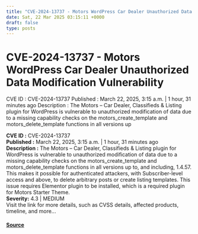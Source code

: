 ```yaml
---
title: "CVE-2024-13737 - Motors WordPress Car Dealer Unauthorized Data Modification Vulnerability"
date: Sat, 22 Mar 2025 03:15:11 +0000
draft: false
type: posts
---
```

# CVE-2024-13737 - Motors WordPress Car Dealer Unauthorized Data Modification Vulnerability





 CVE ID : CVE-2024-13737 Published : March 22, 2025, 3:15 a.m. | 1 hour, 31 minutes ago Description : The Motors – Car Dealer, Classifieds & Listing plugin for WordPress is vulnerable to unauthorized modification of data due to a missing capability checks on the motors_create_template and motors_delete_template functions in all versions up

**CVE ID :** CVE-2024-13737  
**Published :** March 22, 2025, 3:15 a.m. | 1 hour, 31 minutes ago  
**Description :** The Motors – Car Dealer, Classifieds & Listing plugin for WordPress is vulnerable to unauthorized modification of data due to a missing capability checks on the motors\_create\_template and motors\_delete\_template functions in all versions up to, and including, 1.4.57. This makes it possible for authenticated attackers, with Subscriber-level access and above, to delete arbitrary posts or create listing templates. This issue requires Elementor plugin to be installed, which is a required plugin for Motors Starter Theme.  
**Severity:** 4.3 | MEDIUM  
Visit the link for more details, such as CVSS details, affected products, timeline, and more...

#### [Source](https://cvefeed.io/vuln/detail/CVE-2024-13737)

